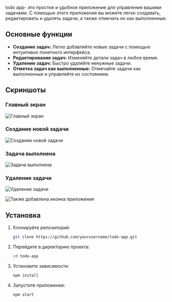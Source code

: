 
todo app- это простое и удобное приложение для управления вашими задачами. 
С помощью этого приложения вы можете легко создавать, редактировать и удалять задачи, а также отмечать их как выполненные.

## Основные функции

- **Создание задач:** Легко добавляйте новые задачи с помощью интуитивно понятного интерфейса.
- **Редактирование задач:** Изменяйте детали задач в любое время.
- **Удаление задач:** Быстро удаляйте ненужные задачи.
- **Отметка задач как выполненные:** Отмечайте задачи как выполненные и управляйте их состоянием.

## Скриншоты

### Главный экран
![Главный экран](assets/image/main.png)

### Создание новой задачи
![Создание новой задачи](assets/image/task.png)

### Задача выполнена
![Задача выполнена](assets/image/done.png)

### Удаление задачи
![Удаление задачи](assets/image/delete.png)


![Также добавлена иконка приложения](assets/image/icon.png)

## Установка

1. Клонируйте репозиторий:
    ```sh
    git clone https://github.com/yourusername/todo-app.git
    ```
2. Перейдите в директорию проекта:
    ```sh
    cd todo-app
    ```
3. Установите зависимости:
    ```sh
    npm install
    ```
4. Запустите приложение:
    ```sh
    npm start

